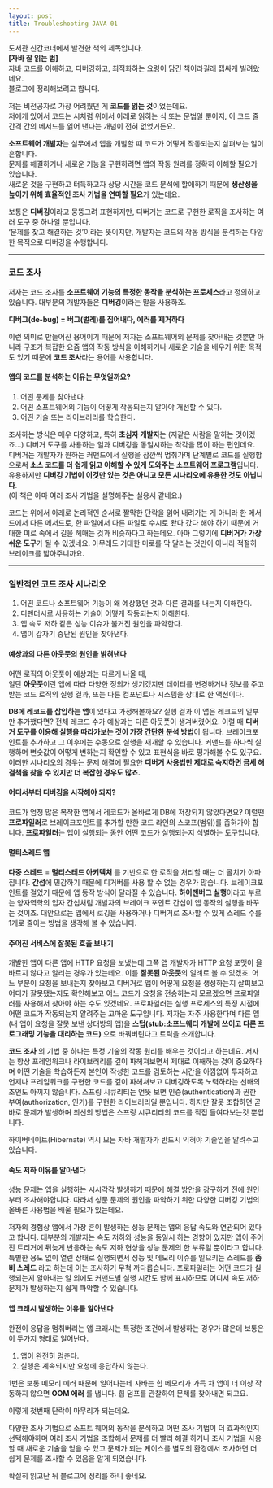 ```yaml
---
layout: post
title: Troubleshooting JAVA 01
---
```


도서관 신간코너에서 발견한 책의 제목입니다.  
**[자바 잘 읽는 법]**  
자바 코드를 이해하고, 디버깅하고, 최적화하는 요령이 담긴 책이라길래 잽싸게 빌려왔네요.  
블로그에 정리해보려고 합니다.

저는 비전공자로 가장 어려웠던 게 **코드를 읽는 것**이었는데요.  
저에게 있어서 코드는 시처럼 위에서 아래로 읽히는 식 또는 문법일 뿐이지, 이 코드 줄 간격 간의 메서드를 읽어 낸다는 개념이 전혀 없었거든요.  

**소프트웨어 개발자**는 실무에서 앱을 개발할 때 코드가 어떻게 작동되는지 살펴보는 일이 흔합니다.  
문제를 해결하거나 새로운 기능을 구현하려면 앱의 작동 원리를 정확히 이해할 필요가 있습니다.  
새로운 것을 구현하고 터득하고자 상당 시간을 코드 분석에 할애하기 때문에 **생산성을 높이기 위해 효율적인 조사 기법을 연마할 필요**가 있는데요.

보통은 **디버깅**이라고 뭉뚱그려 표현하지만, 디버거는 코드로 구현한 로직을 조사하는 여러 도구 중 하나일 뿐입니다.  
‘문제를 찾고 해결하는 것’이라는 뜻이지만, 개발자는 코드의 작동 방식을 분석하는 다양한 목적으로 디버깅을 수행합니다.

---

### 코드 조사

저자는 코드 조사를 **소프트웨어 기능의 특정한 동작을 분석하는 프로세스**라고 정의하고 있습니다. 대부분의 개발자들은 **디버깅**이라는 말을 사용하죠.

**디버그(de-bug) = 버그(벌레)를 집어내다, 에러를 제거하다**

이런 의미로 만들어진 용어이기 때문에 저자는 소프트웨어의 문제를 찾아내는 것뿐만 아니라 구조가 복잡한 요즘 앱의 작동 방식을 이해하거나 새로운 기술을 배우기 위한 목적도 있기 때문에 **코드 조사**라는 용어를 사용합니다.

#### 앱의 코드를 분석하는 이유는 무엇일까요?

1. 어떤 문제를 찾아낸다.
2. 어떤 소프트웨어의 기능이 어떻게 작동되는지 알아야 개선할 수 있다.
3. 어떤 기술 또는 라이브러리를 학습한다.

조사하는 방식은 매우 다양하고, 특히 **초심자 개발자**는 (저같은 사람을 말하는 것이겠죠...) 디버거 도구를 사용하는 일과 디버깅을 동일시하는 착각을 많이 하는 편인데요.  
디버거는 개발자가 원하는 커맨드에서 실행을 잠깐씩 멈춰가며 단계별로 코드를 실행함으로써 **소스 코드를 더 쉽게 읽고 이해할 수 있게 도와주는 소프트웨어 프로그램**입니다. 유용하지만 **디버깅 기법이 이것만 있는 것은 아니고 모든 시나리오에 유용한 것도 아닙니다**.  
(이 책은 아마 여러 조사 기법을 설명해주는 실용서 같네요.)

코드는 위에서 아래로 논리적인 순서로 짤막한 단락을 읽어 내려가는 게 아니라 한 메서드에서 다른 메서드로, 한 파일에서 다른 파일로 수시로 왔다 갔다 해야 하기 때문에 거대한 미로 속에서 길을 헤매는 것과 비슷하다고 하는데요. 아마 그렇기에 **디버거가 가장 쉬운 도구**가 될 수 있겠네요. 아무래도 거대한 미로를 막 달리는 것만이 아니라 적절히 브레이크를 밟아주니까요.

---

### 일반적인 코드 조사 시나리오

1. 어떤 코드나 소프트웨어 기능이 왜 예상했던 것과 다른 결과를 내는지 이해한다.
2. 디펜더시로 사용하는 기술이 어떻게 작동되는지 이해한다.
3. 앱 속도 저하 같은 성능 이슈가 불거진 원인을 파악한다.
4. 앱이 갑자기 중단된 원인을 찾아낸다.

#### 예상과의 다른 아웃풋의 원인을 밝혀낸다

어떤 로직의 아웃풋이 예상과는 다르게 나올 때,  
일단 **아웃풋**이란 앱에 따라 다양한 정의가 생기겠지만 데이터를 변경하거나 정보를 주고 받는 코드 로직의 실행 결과, 또는 다른 컴포넌트나 시스템을 상대로 한 액션이다.

**DB에 레코드를 삽입하는 앱**이 있다고 가정해볼까요? 실행 결과 이 앱은 레코드의 일부만 추가했다면? 전체 레코드 수가 예상과는 다른 아웃풋이 생겨버렸어요. 이럴 때 **디버거 도구를 이용해 실행을 따라가보는 것이 가장 간단한 분석 방법**이 됩니다.
브레이크포인트를 추가하고 그 이후에는 수동으로 실행을 재개할 수 있습니다. 커맨드를 하나씩 실행하며 변숫값이 어떻게 변하는지 확인할 수 있고 표현식을 바로 평가해볼 수도 있구요. 이러한 시나리오의 경우는 문제 해결에 필요한 **디버거 사용법만 제대로 숙지하면 금세 해결책을 찾을 수 있지만 더 복잡한 경우도 많죠.**

#### 어디서부터 디버깅을 시작해야 되지?

코드가 엄청 많은 복작한 앱에서 레코드가 올바르게 DB에 저장되지 않았다면요? 이럴땐 **프로파일러**로 브레이크포인트를 추가할 만한 코드 라인의 스코프(범위)를 좁혀가야 합니다. **프로파일러**는 앱이 실행되는 동안 어떤 코드가 실행되는지 식별하는 도구입니다.

#### 멀티스레드 앱

**다중 스레드** = **멀티스테드 아키텍처** 를 기반으로 한 로직을 처리할 때는 더 골치가 아파집니다. **간섭**에 민감하기 때문에 디거버를 사용 할 수 없는 경우가 많습니다. 브레이크포인트를 걸었기 때문에 앱 동작 방식이 달라질 수 있습니다. **하이젠버그 실행**이라고 부르는 양자역학의 입자 간섭처럼 개발자의 브레이크 포인트 간섭이 앱 동작의 실행을 바꾸는 것이죠.
대안으로는 앱에서 로깅을 사용하거나 디버거로 조사할 수 있게 스레드 수를 1개로 줄이는 방법을 생각해 볼 수 있습니다.

#### 주어진 서비스에 잘못된 호출 보내기

개발한 앱이 다른 앱에 HTTP 요청을 보냈는데 그쪽 앱 개발자가 HTTP 요청 포맷이 올바르지 않다고 알리는 경우가 있는데요. 이를 **잘못된 아웃풋**의 일례로 볼 수 있겠죠. 어느 부분이 요청을 보내는지 찾아보고 디버거로 앱이 어떻게 요청을 생성하는지 살펴보고 어디가 잘못됐는지도 확인해보고 어느 코드가 요청을 전송하는지 모르겠으면 프로파일러를 사용해서 찾아야 하는 수도 있겠네요. 프로파일러는 실행 프로세스의 특정 시점에 어떤 코드가 작동되는지 알려주는 고마운 도구입니다.
저자는 자주 사용한다며 다른 앱(내 앱이 요청을 잘못 보낸 상대방의 앱)을 **스텁(stub:소프느웨터 개발에 쓰이고 다른 프로그래밍 기능을 대리하는 코드)** 으로 바꿔버린다고 트릭을 소개합니다.

**코드 조사** 의 기법 중 하나는 특정 기술의 작동 원리를 배우는 것이라고 하는데요. 저자는 항상 프레임워크나 라이브러리를 깊이 파헤져보면서 제대로 이해하는 것이 중요하다며 어떤 기술을 학습하든지 본인이 작성한 코드를 검토하는 시간을 아낌없이 투자하고 언제나 프레임워크를 구현한 코드를 깊이 파헤쳐보고 디버깅하도록 노력하라는 선배의 조언도 아끼지 않습니다.
스프링 시큐리티는 언뜻 보면 인증(authentication)과 권한 부여(authorization, 인가)를 구현한 라이브러리일 뿐입니다. 하지만 잘못 조합하면 곧바로 문제가 발생하며 최선의 방법은 스프링 시큐리티의 코드를 직접 들여다보는것 뿐입니다.

하이버네이트(Hibernate) 역시 모든 자바 개발자가 반드시 익혀야 기술임을 알려주고 있습니다.

#### 속도 저하 이유를 알아낸다

성능 문제는 앱을 실행하는 시시각각 발생하기 때문에 해결 방안을 강구하기 전에 원인부터 조사해야합니다. 따라서 성문 문제의 원인을 파악하기 위한 다양한 디버깅 기법의 올바른 사용법을 배울 필요가 있는데요.

저자의 경험상 앱에서 가장 흔이 발생하는 성능 문제는 앱의 응답 속도와 연관되어 있다고 합니다. 대부분의 개발자는 속도 저하와 성능을 동일시 하는 경향이 있지만 앱이 주어진 트리거에 뒤늦게 반응하는 속도 저하 현상을 성능 문제의 한 부류일 뿐이라고 합니다.
특별한 용도 없이 열린 상태로 실행되면서 성능 및 메모리 이슈를 일으키는 스레드를 **좀비 스레드** 라고 하는데 이는 조사하기 무척 까다롭습니다. 프로파일러는 어떤 코드가 실행되는지 알아내는 일 외에도 커맨드별 실행 시간도 함께 표시하므로 어디서 속도 저하 문제가 발생하는지 쉽게 파악할 수 있습니다.

#### 앱 크래시 발생하는 이유를 알아낸다

완전이 응답을 멈춰버리는 앱 크래시는 특정한 조건에서 발생하는 경우가 많은데 보통은 이 두가지 형태로 일어난다.
1. 앱이 완전히 멈춘다.
2. 실행은 계속되지만 요청에 응답하지 않는다.

1번은 보통 메모리 에러 때문에 일어나는데 자바는 힙 메모리가 가득 차 앱이 더 이상 작동하지 않으면 **OOM 에러** 를 냅니다. 힙 덤프를 관찰하여 문제를 찾아내면 되고요.

이렇게 첫번째 단락이 마무리가 되는데요. 

다양한 조사 기법으로 소프트 웨어의 동작을 분석하고 어떤 조사 기법이 더 효과적인지 선택해야하며 여러 조사 기법을 조합해서 문제를 더 빨리 해결 하거나 조사 기법을 사용할 때 새로운 기술을 얻을 수 있고 문제가 되는 케이스를 별도의 환경에서 조사하면 더 쉽게 문제를 조사할 수 있음을 알게 되었습니다.

확실히 읽고난 뒤 블로그에 정리를 하니 좋네요.
